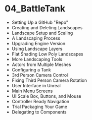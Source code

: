 # 04_BattleTank

* Setting Up a GitHub "Repo"
* Creating and Deleting Landscapes
* Landscape Setup and Scaling
* A Landscaping Process
* Upgrading Engine Version
* Using Landscape Layers
* Flat Shading Low Poly Landscapes
* More Landscaping Tools
* Actors from Multiple Meshes
* Configuring a Tank
* 3rd Person Camera Control
* Fixing Third Person Camera Rotation
* User Interface in Unreal
* Main Menu Screens
* UI Scale Box, Buttons, and Mouse
* Controller Ready Navigation
* Trial Packaging Your Game
* Delegating to Components